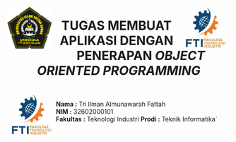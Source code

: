  <img src="Images/logo_fti.jpg" align="right" width=110px margin=0px><img src="Images/Unissula_logo.png" align="left" width=100px margin=0px>

<h1 align="center">TUGAS MEMBUAT APLIKASI DENGAN PENERAPAN <i>OBJECT ORIENTED PROGRAMMING</i></h1>


<br>

<img src="Images/logo_fti.jpg" align="left" width=110px margin=0px>


**Nama :** Tri Ilman Almunawarah Fattah<br>
**NIM :** 32602000101<br>
**Fakultas :** Teknologi Industri
**Prodi :** Teknik Informatika`
 
